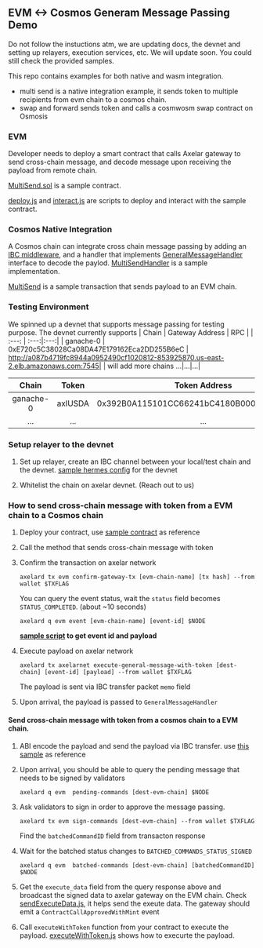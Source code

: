 ## EVM <-> Cosmos Generam Message Passing Demo
Do not follow the instuctions atm, we are updating docs, the devnet and setting up relayers, execution services, etc. We will update soon.
You could still check the provided samples.

This repo contains examples for both native and wasm integration.
- multi send is a native integration example, it sends token to multiple recipients from evm chain to a cosmos chain.
- swap and forward sends token and calls a cosmwosm swap contract on Osmosis

### EVM
Developer needs to deploy a smart contract that calls Axelar gateway to send cross-chain message,
and decode message upon receiving the payload from remote chain.

[MultiSend.sol](./multi-send-solidity/contracts/MultiSend.sol) is a sample contract.

[deploy.js](./multi-send-solidity/deploy.js) and [interact.js](./multi-send-solidity/interact.js) are scripts to deploy and interact with the sample contract.

### Cosmos Native Integration
A Cosmos chain can integrate cross chain message passing by adding an [IBC middleware](./multi-send-cosmos-native/gmpdemo/ibc_middleware.go),
and a handler that implements [GeneralMessageHandler](./multi-send-cosmos-native/gmpdemo/gmp_handler.go#L33) interface to decode the paylod. [MultiSendHandler](./multi-send-cosmos-native/gmpdemo/keeper/multi_send_handler.go#L27) is a sample implementation.

[MultiSend](./multi-send-cosmos-native/gmpdemo/keeper/msg_server.go) is a sample transaction that sends payload to an EVM chain.

### Testing Environment
We spinned up a devnet that supports message passing for testing purpose. The devnet currently supports
| Chain | Gateway Address    | RPC |
| :---:   | :---:|:---:|
|  ganache-0 |  0xE720c5C38028Ca08DA47E179162Eca2DD255B6eC    | http://a087b4719fc8944a0952490cf1020812-853925870.us-east-2.elb.amazonaws.com:7545|
| will add more chains ...|...|...|

| Chain | Token| Token Address|
| :---:   | :---:| :---:|
|  ganache-0 |  axlUSDA    | 0x392B0A115101CC66241bC4180B000EaCEB8e31e3
| ...|...|...|

### Setup relayer to the devnet
1. Set up relayer, create an IBC channel between your local/test chain and the devnet. [sample hermes config](./devnet-vx/sample-hermes-config.toml) for the devnet

5. Whitelist the chain on axelar devnet. (Reach out to us)
### How to send cross-chain message with token from a EVM chain to a Cosmos chain
1. Deploy your contract, use [sample contract](./multi-send-solidity/contracts/MultiSend.sol) as reference

2. Call the method that sends cross-chain message with token

3. Confirm the transaction on axelar network
    ```
    axelard tx evm confirm-gateway-tx [evm-chain-name] [tx hash] --from wallet $TXFLAG
    ```
    You can query the event status, wait the `status` field becomes `STATUS_COMPLETED`. (about ~10 seconds)
    ```
    axelard q evm event [evm-chain-name] [event-id] $NODE
    
    ```
    **[sample script](./multi-send-solidity/getEventIdAndPayload.js) to get event id and payload**

4. Execute payload on axelar network
    ```
    axelard tx axelarnet execute-general-message-with-token [dest-chain] [event-id] [payload] --from wallet $TXFLAG
    ```
   The payload is sent via IBC transfer packet `memo` field

5. Upon arrival, the payload is passed to `GeneralMessageHandler`

#### Send cross-chain message with token from a cosmos chain to a EVM chain.

1. ABI encode the payload and send the payload via IBC transfer. use [this sample](./multi-send-cosmos-native/gmpdemo/keeper/msg_server.go#L33) as reference
2. Upon arrival, you should be able to query the pending message that needs to be signed by validators
    ```
    axelard q evm  pending-commands [dest-evm-chain] $NODE
    ```
3. Ask validators to sign in order to approve the message passing.
    ```
    axelard tx evm sign-commands [dest-evm-chain] --from wallet $TXFLAG
    ```
    Find the `batchedCommandID` field from transacton response
3. Wait for the batched status changes to `BATCHED_COMMANDS_STATUS_SIGNED`
    ```
    axelard q evm  batched-commands [dest-evm-chain] [batchedCommandID] $NODE
    ```
4. Get the `execute_data` field from the query response above and broadcast the signed data to axelar gateway on the EVM chain.
Check [sendExecuteData.js](./multi-send-solidity/sendExecuteData.js), it helps send the exeute data. The gateway should emit a `ContractCallApprovedWithMint` event

5. Call `executeWithToken` function from your contract to execute the payload. [executeWithToken.js](./multi-send-solidity/executeWithToken.js) shows how to execurte the payload.
